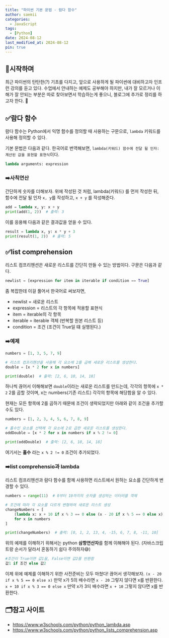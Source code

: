 ```yaml
---
title: "파이썬 기본 문법 - 람다 함수"
author: saemii
categories:
  - JavaScript
tags:
  - [Python]
date: 2024-08-12
last_modified_at: 2024-08-12
pin: true
---
```


## 📌시작하며

최근 파이썬의 탄탄한(?) 기초를 다지고, 앞으로 사용하게 될 파이썬에 대비하고자 인프런 강의를 듣고 있다.
수업에서 안내하는 예제도 공부해야 하지만, 내가 잘 모르거나 이해가 잘 안되는 부분은 따로 찾아보면서 학습하는게 좋으니, 블로그에 추가로 정리를 하고자 한다. 🤗

## ✅람다 함수

람다 함수는 Python에서 익명 함수를 정의할 때 사용하는 구문으로, `lambda` 키워드를 사용해 정의할 수 있다.

기본 문법은 다음과 같다.
한국어로 번역해보면, `lambda(키워드) 함수에 전달 될 인자: 계산된 값을 표현할 표현식`이다.

```python
lambda arguments: expression
```

### ➡️사칙연산

간단하게 숫자를 더해보자.
위에 작성된 것 처럼, lambda(키워드) 를 먼저 작성한 뒤, 함수에 전달 될 인자 `x, y`를 작성하고, `x + y` 를 작성해준다.

```python
add = lambda x, y: x + y
print(add(1, 2))  # 출력: 3
```

이를 응용해 다음과 같은 결과값을 얻을 수 있다.

```python
result = lambda x, y: x * y + 3
print(result(1, 2))  # 출력: 5
```

## ✅list comprehension

리스트 컴프리헨션은 새로운 리스트를 간단히 만들 수 있는 방법이다.
구문은 다음과 같다.

```python
newlist = [expression for item in iterable if condition == True]
```

좀 복잡한데 이걸 풀어서 한국어로 써보자면,

- newlist = 새로운 리스트
- expression = 리스트의 각 항목에 적용할 표현식
- item = iterable의 각 항목
- iterable = iterable 객체 (반복할 원본 리스트 등)
- condition = 조건 (조건이 True일 떄 실행된다.)

### ➡️예제

```python
numbers = [1, 3, 5, 7, 9]

# 리스트 컴프리헨션을 사용해 각 요소에 2를 곱해 새로운 리스트를 생성한다.
double = [x * 2 for x in numbers]

print(double)  # 출력: [2, 6, 10, 14, 18]
```

하나씩 끊어서 이해해보면 `double`이라는 새로운 리스트를 만드는데,
각각의 항목에 `x * 2` 2를 곱할 것이며, x는 numbers(기존 리스트) 각각의 항목에 해당함을 알 수 있다.

현재는 모든 항목에 2를 곱하기 때문에 조건이 생략되었지만 아래와 같이 조건을 추가할수도 있다.

```python
numbers = [1, 2, 3, 4, 5, 6, 7, 8, 9]

# 홀수인 요소를 선택해 각 요소에 2로 곱한 새로운 리스트를 생성한다.
oddDouble = [x * 2 for x in numbers if x % 2 != 0]

print(oddDouble)  # 출력: [2, 6, 10, 14, 18]
```

여기서는 **홀수** 라는 `x % 2 != 0` 조건이 추가되었다.

### ➡️list comprehensio과 lambda

리스트 컴프리헨션과 람다 함수를 함께 사용하면 리스트에서 원하는 요소를 간단하게 변경할 수 있다.

```python
numbers = range(11)  # 0부터 10까지의 숫자를 생성하는 이터러블 객체

# 조건에 따라 각 요소를 다르게 변형하여 새로운 리스트 생성
changeNumbers = [
    (lambda x: x + 10 if x % 3 == 0 else (x - 20 if x % 5 == 0 else x))(x)
    for x in numbers
]

print(changeNumbers)  # 출력: [0, 1, 2, 13, 4, -15, 6, 7, 8, -11, 10]
```

위의 예제를 이해하기 위해서는 python **삼항연산자**를 함께 이해해야 된다.
(자바스크립트랑 순서가 달라서 혼동하기 쉽다 주의하자😅)

```python
#조건이 True이면 값1을, False이면 값2를 반환함
값1 if 조건 else 값2
```

이제 위에 예제를 이해하기 위한 사전준비는 모두 마쳤다! 끊어서 생각해보자.
`(x - 20 if x % 5 == 0 else x)` 만약 x가 5의 배수라면 `x - 20` 그렇지 않다면 x를 반환한다.
`x + 10 if x % 3 == 0 else x` 만약 x가 3듸 배수라면 `x + 10` 그렇지 않다면 x를 반환한다.

## 🗂️참고 사이트

- <https://www.w3schools.com/python/python_lambda.asp>
- <https://www.w3schools.com/python/python_lists_comprehension.asp>
